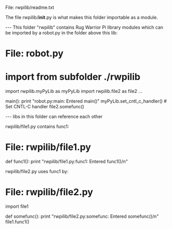 File:  rwpilib/readme.txt

  The file rwpilib/__init__.py is what makes this folder importable as a module.

  --- This folder "rwpilib" contains Rug Warrior Pi library modules 
    which can be imported by a robot.py in the folder above this lib:

  # File: robot.py
  # import from subfolder ./rwpilib
  import rwpilib.myPyLib as myPyLib
  import rwpilib.file2 as file2
  ...

  main():
    print "robot.py:main: Entered main()"
    myPyLib.set_cntl_c_handler()  # Set CNTL-C handler 
    file2.somefunc()


  --- libs in this folder can reference each other 

  rwpilib/file1.py contains func1:

  # File:  rwpilib/file1.py
  def func1():
    print "rwpilib/file1.py:func1: Entered func1()/n"
  
  rwpilib/file2.py uses func1 by:

  # File: rwpilib/file2.py
  import file1

  def somefunc():
    print "rwpilib/file2.py:somefunc: Entered somefunc()/n"
    file1.func1()
  
  
